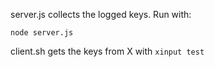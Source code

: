 server.js collects the logged keys. Run with:
```
node server.js
```
client.sh gets the keys from X with `xinput test`
